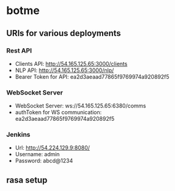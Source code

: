 # botme

## URls for various deployments

### Rest API
- Clients API: http://54.165.125.65:3000/clients
- NLP API: http://54.165.125.65:3000/nlp/
- Bearer Token for API: ea2d3aeaad77865f9769974a920892f5 

### WebSocket Server
- WebSocket Server: ws://54.165.125.65:6380/comms 
- authToken for WS communication: ea2d3aeaad77865f9769974a920892f5 

### Jenkins
- Url: http://54.224.129.9:8080/
- Username: admin
- Password: abcd@1234

## rasa setup

